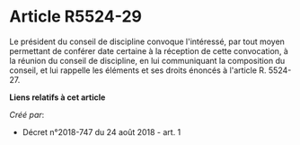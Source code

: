 # Article R5524-29

Le président du conseil de discipline convoque l'intéressé, par tout moyen permettant de conférer date certaine à la
réception de cette convocation, à la réunion du conseil de discipline, en lui communiquant la composition du conseil, et lui
rappelle les éléments et ses droits énoncés à l'article R. 5524-27.

**Liens relatifs à cet article**

_Créé par_:

  - Décret n°2018-747 du 24 août 2018 - art. 1
